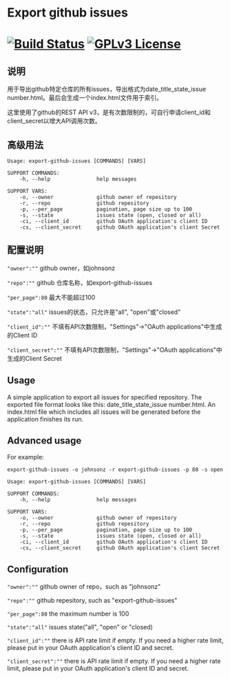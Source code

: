# Export github issues

# [![Build Status](https://travis-ci.org/johnsonz/export-github-issues.svg?branch=master)](https://travis-ci.org/johnsonz/export-github-issues) [![GPLv3 License](https://img.shields.io/badge/license-GPLv3-blue.svg)](https://github.com/johnsonz/export-github-issues/blob/master/LICENS)

## 说明

用于导出github特定仓库的所有issues，导出格式为date_title_state_issue number.html。最后会生成一个index.html文件用于索引。

这里使用了github的REST API v3，是有次数限制的，可自行申请client_id和client_secret以增大API调用次数。

## 高级用法

```
Usage: export-github-issues [COMMANDS] [VARS]

SUPPORT COMMANDS:
    -h, --help               help messages

SUPPORT VARS:
    -o, --owner              github owner of repesitory
    -r, --repo               github repesitory
    -p, --per_page           pagination, page size up to 100
    -s, --state              issues state (open, closed or all)
    -ci, --client_id         github OAuth application's client ID
    -cs, --client_secret     github OAuth application's client Secret
```

## 配置说明

`"owner":""` github owner，如johnsonz

`"repo":""` github 仓库名称，如export-github-issues

`"per_page":80` 最大不能超过100

`"state":"all"` issues的状态，只允许是"all", "open"或"closed"

`"client_id":""` 不填有API次数限制，"Settings"->"OAuth applications"中生成的Client ID

`"client_secret":""` 不填有API次数限制，"Settings"->"OAuth applications"中生成的Client Secret

## Usage

A simple application to export all issues for specified repository. The exported file format looks like this: date_title_state_issue number.html. An index.html file which includes all issues will be generated before the application finishes its run.

## Advanced usage

For example:

`export-github-issues -o johnsonz -r export-github-issues -p 80 -s open`

```
Usage: export-github-issues [COMMANDS] [VARS]

SUPPORT COMMANDS:
    -h, --help               help messages

SUPPORT VARS:
    -o, --owner              github owner of repesitory
    -r, --repo               github repesitory
    -p, --per_page           pagination, page size up to 100
    -s, --state              issues state (open, closed or all)
    -ci, --client_id         github OAuth application's client ID
    -cs, --client_secret     github OAuth application's client Secret
```

## Configuration

`"owner":""` github owner of repo，such as "johnsonz"

`"repo":""` github repesitory, such as "export-github-issues"

`"per_page":80` the maximum number is 100

`"state":"all"` issues state("all", "open" or "closed)

`"client_id":""` there is API rate limit if empty. If you need a higher rate limit, please put in your OAuth application's client ID and secret.

`"client_secret":""` there is API rate limit if empty. If you need a higher rate limit, please put in your OAuth application's client ID and secret.
